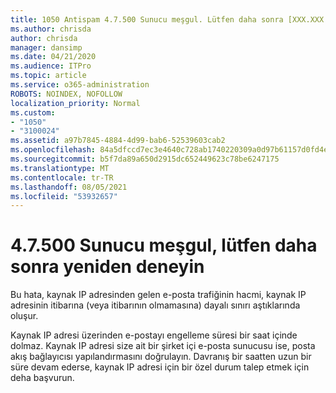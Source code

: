 ```yaml
---
title: 1050 Antispam 4.7.500 Sunucu meşgul. Lütfen daha sonra [XXX.XXX.XXX.XXX]
ms.author: chrisda
author: chrisda
manager: dansimp
ms.date: 04/21/2020
ms.audience: ITPro
ms.topic: article
ms.service: o365-administration
ROBOTS: NOINDEX, NOFOLLOW
localization_priority: Normal
ms.custom:
- "1050"
- "3100024"
ms.assetid: a97b7845-4884-4d99-bab6-52539603cab2
ms.openlocfilehash: 84a5dfccd7ec3e4640c728ab1740220309a0d97b61157d0fd4e463ed95aef0d2
ms.sourcegitcommit: b5f7da89a650d2915dc652449623c78be6247175
ms.translationtype: MT
ms.contentlocale: tr-TR
ms.lasthandoff: 08/05/2021
ms.locfileid: "53932657"
---
```

# <a name="47500-server-busy-please-try-again-later"></a>4.7.500 Sunucu meşgul, lütfen daha sonra yeniden deneyin

Bu hata, kaynak IP adresinden gelen e-posta trafiğinin hacmi, kaynak IP adresinin itibarına (veya itibarının olmamasına) dayalı sınırı aştıklarında oluşur.

Kaynak IP adresi üzerinden e-postayı engelleme süresi bir saat içinde dolmaz. Kaynak IP adresi size ait bir şirket içi e-posta sunucusu ise, posta akış bağlayıcısı yapılandırmasını doğrulayın. Davranış bir saatten uzun bir süre devam ederse, kaynak IP adresi için bir özel durum talep etmek için deha başvurun.
